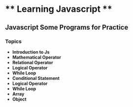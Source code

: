 # ** Learning Javascript **
## Javascript Some Programs for Practice
### Topics
- **Introduction to Js**
- **Mathematical Operator**
- **Relational Operator**
- **Logical Operator**
- **While Loop**
- **Conditional Statement**
- **Logical Operator**
- **While Loop**
- **Array**
- **Object**

